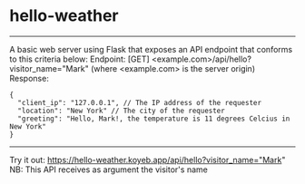 # hello-weather
---
A basic web server using Flask that exposes an API endpoint that conforms to this criteria below:
Endpoint: [GET] <example.com>/api/hello?visitor_name="Mark" (where <example.com> is the server origin)
Response:
```
{
  "client_ip": "127.0.0.1", // The IP address of the requester
  "location": "New York" // The city of the requester
  "greeting": "Hello, Mark!, the temperature is 11 degrees Celcius in New York"
}
```
---
Try it out:
https://hello-weather.koyeb.app/api/hello?visitor_name="Mark"
NB: This API receives as argument the visitor's name
